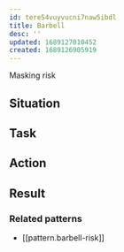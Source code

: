 ```yaml
---
id: tere54vuyvucni7naw5ibdl
title: Barbell
desc: ''
updated: 1689127010452
created: 1689126905919
---
```


Masking risk

## Situation

## Task

## Action 

## Result

### Related patterns

- [[pattern.barbell-risk]]
